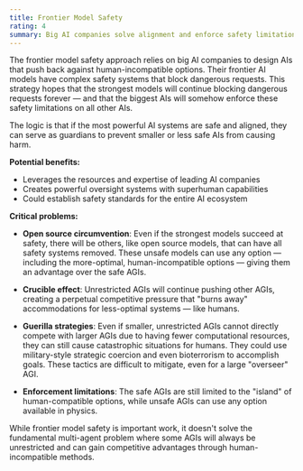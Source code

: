 ```yaml
---
title: Frontier Model Safety
rating: 4
summary: Big AI companies solve alignment and enforce safety limitations on all other AIs.
---
```


The frontier model safety approach relies on big AI companies to design AIs that push back against human-incompatible options. Their frontier AI models have complex safety systems that block dangerous requests. This strategy hopes that the strongest models will continue blocking dangerous requests forever — and that the biggest AIs will somehow enforce these safety limitations on all other AIs.

The logic is that if the most powerful AI systems are safe and aligned, they can serve as guardians to prevent smaller or less safe AIs from causing harm.

**Potential benefits:**
- Leverages the resources and expertise of leading AI companies
- Creates powerful oversight systems with superhuman capabilities
- Could establish safety standards for the entire AI ecosystem

**Critical problems:**

- **Open source circumvention**: Even if the strongest models succeed at safety, there will be others, like open source models, that can have all safety systems removed. These unsafe models can use any option — including the more-optimal, human-incompatible options — giving them an advantage over the safe AGIs.

- **Crucible effect**: Unrestricted AGIs will continue pushing other AGIs, creating a perpetual competitive pressure that "burns away" accommodations for less-optimal systems — like humans.

- **Guerilla strategies**: Even if smaller, unrestricted AGIs cannot directly compete with larger AGIs due to having fewer computational resources, they can still cause catastrophic situations for humans. They could use military-style strategic coercion and even bioterrorism to accomplish goals. These tactics are difficult to mitigate, even for a large "overseer" AGI.

- **Enforcement limitations**: The safe AGIs are still limited to the "island" of human-compatible options, while unsafe AGIs can use any option available in physics.

While frontier model safety is important work, it doesn't solve the fundamental multi-agent problem where some AGIs will always be unrestricted and can gain competitive advantages through human-incompatible methods.
